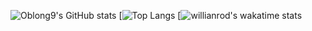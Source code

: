 ![Oblong9's GitHub stats](https://github-readme-stats.vercel.app/api?username=Oblong9&show_icons=true&theme=gradient)
[![Top Langs](https://github-readme-stats.vercel.app/api/top-langs/?username=anuraghazra)
[![willianrod's wakatime stats](https://github-readme-stats.vercel.app/api/wakatime?username=willianrod)

